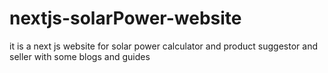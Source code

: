 # nextjs-solarPower-website
it is a next js website for solar power calculator and product suggestor and seller with some blogs and guides

